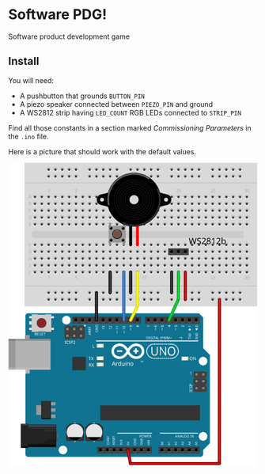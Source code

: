 # Software PDG!

Software product development game

## Install

You will need:

* A pushbutton that grounds `BUTTON_PIN`
* A piezo speaker connected between `PIEZO_PIN` and ground
* A WS2812 strip having `LED_COUNT` RGB LEDs connected to `STRIP_PIN`

Find all those constants in a section marked _Commissioning Parameters_ in the `.ino` file.

Here is a picture that should work with the default values.

![](software_pdg_bb.svg)

